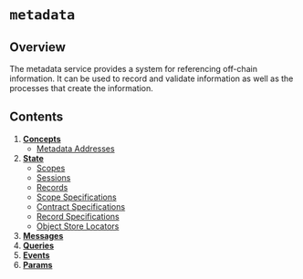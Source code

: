 # `metadata`

## Overview

The metadata service provides a system for referencing off-chain information.
It can be used to record and validate information as well as the processes that create the information.

## Contents

1. **[Concepts](01_concepts.md)**
    - [Metadata Addresses](01_concepts.md#metadata-addresses)
1. **[State](02_state.md)**
    - [Scopes](02_state.md#scopes)
    - [Sessions](02_state.md#sessions)
    - [Records](02_state.md#records)
    - [Scope Specifications](02_state.md#scope-specifications)
    - [Contract Specifications](02_state.md#contract-specifications)
    - [Record Specifications](02_state.md#record-specifications)
    - [Object Store Locators](02_state.md#object-store-locators)
1. **[Messages](03_messages.md)**
1. **[Queries](04_queries.md)**
1. **[Events](05_events.md)**
1. **[Params](07_params.md)**


